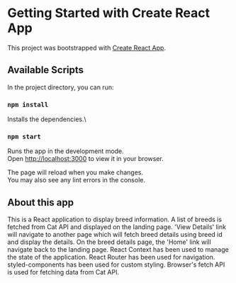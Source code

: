 # Getting Started with Create React App

This project was bootstrapped with [Create React App](https://github.com/facebook/create-react-app).

## Available Scripts

In the project directory, you can run:

### `npm install`

Installs the dependencies.\

### `npm start`

Runs the app in the development mode.\
Open [http://localhost:3000](http://localhost:3000) to view it in your browser.

The page will reload when you make changes.\
You may also see any lint errors in the console.

## About this app

This is a React application to display breed information.
A list of breeds is fetched from Cat API and displayed on the landing page.
'View Details' link will navigate to another page which will fetch breed details using breed id and display the details.
On the breed details page, the 'Home' link will navigate back to the landing page.
React Context has been used to manage the state of the application.
React Router has been used for navigation.
styled-components has been used for custom styling.
Browser's fetch API is used for fetching data from Cat API.
